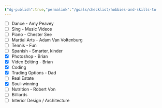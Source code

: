 ```yaml
---
{"dg-publish":true,"permalink":"/goals/checklist/hobbies-and-skills-to-learn/","created":"Jun 23, 2023, 8:15 PM","updated":""}
---
```


- [ ] Dance - Amy Peavey
- [ ] Sing - Music Videos
- [ ] Piano - Chester See
- [ ] Martial Arts - Adam Van Voltenburg
- [ ] Tennis - Fun
- [ ] Spanish - Smarter, kinder
- [x] Photoshop - Brian
- [x] Video Editing - Brian
- [x] Coding
- [x] Trading Options - Dad
- [ ] Real Estate
- [x] Soul-winning
- [ ] Nutrition - Robert Von
- [ ] Billiards
- [ ] Interior Design / Architecture